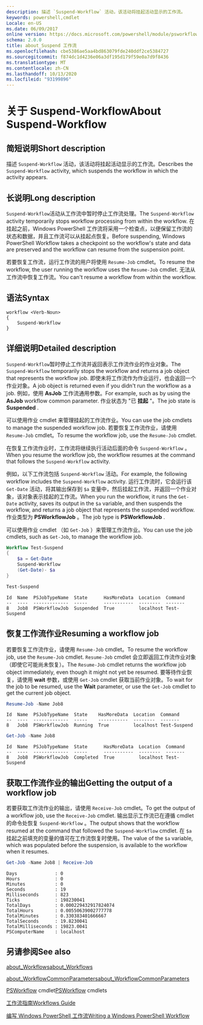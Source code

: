 ```yaml
---
description: 描述 `Suspend-Workflow` 活动，该活动将挂起活动显示的工作流。
keywords: powershell,cmdlet
Locale: en-US
ms.date: 06/09/2017
online version: https://docs.microsoft.com/powershell/module/psworkflow/about/about_suspend-workflow?view=powershell-5.1&WT.mc_id=ps-gethelp
schema: 2.0.0
title: about_Suspend 工作流
ms.openlocfilehash: cbe5386ae5aa4bd863079fde240ddf2ce5384727
ms.sourcegitcommit: f874dc1d4236e06a3df195d179f59e0a7d9f8436
ms.translationtype: MT
ms.contentlocale: zh-CN
ms.lasthandoff: 10/13/2020
ms.locfileid: "93199896"
---
```

# <a name="about-suspend-workflow"></a><span data-ttu-id="25d83-104">关于 Suspend-Workflow</span><span class="sxs-lookup"><span data-stu-id="25d83-104">About Suspend-Workflow</span></span>

## <a name="short-description"></a><span data-ttu-id="25d83-105">简短说明</span><span class="sxs-lookup"><span data-stu-id="25d83-105">Short description</span></span>

<span data-ttu-id="25d83-106">描述 `Suspend-Workflow` 活动，该活动将挂起活动显示的工作流。</span><span class="sxs-lookup"><span data-stu-id="25d83-106">Describes the `Suspend-Workflow` activity, which suspends the workflow in which the activity appears.</span></span>

## <a name="long-description"></a><span data-ttu-id="25d83-107">长说明</span><span class="sxs-lookup"><span data-stu-id="25d83-107">Long description</span></span>

<span data-ttu-id="25d83-108">`Suspend-Workflow`活动从工作流中暂时停止工作流处理。</span><span class="sxs-lookup"><span data-stu-id="25d83-108">The `Suspend-Workflow` activity temporarily stops workflow processing from within the workflow.</span></span> <span data-ttu-id="25d83-109">在挂起之前，Windows PowerShell 工作流将采用一个检查点，以便保留工作流的状态和数据，并且工作流可以从挂起点恢复。</span><span class="sxs-lookup"><span data-stu-id="25d83-109">Before suspending, Windows PowerShell Workflow takes a checkpoint so the workflow's state and data are preserved and the workflow can resume from the suspension point.</span></span>

<span data-ttu-id="25d83-110">若要恢复工作流，运行工作流的用户将使用 `Resume-Job` cmdlet。</span><span class="sxs-lookup"><span data-stu-id="25d83-110">To resume the workflow, the user running the workflow uses the `Resume-Job` cmdlet.</span></span> <span data-ttu-id="25d83-111">无法从工作流中恢复工作流。</span><span class="sxs-lookup"><span data-stu-id="25d83-111">You can't resume a workflow from within the workflow.</span></span>

## <a name="syntax"></a><span data-ttu-id="25d83-112">语法</span><span class="sxs-lookup"><span data-stu-id="25d83-112">Syntax</span></span>

```
workflow <Verb-Noun>
{
    Suspend-Workflow
}
```

## <a name="detailed-description"></a><span data-ttu-id="25d83-113">详细说明</span><span class="sxs-lookup"><span data-stu-id="25d83-113">Detailed description</span></span>

<span data-ttu-id="25d83-114">`Suspend-Workflow`暂时停止工作流并返回表示工作流作业的作业对象。</span><span class="sxs-lookup"><span data-stu-id="25d83-114">The `Suspend-Workflow` temporarily stops the workflow and returns a job object that represents the workflow job.</span></span> <span data-ttu-id="25d83-115">即使未将工作流作为作业运行，也会返回一个作业对象。</span><span class="sxs-lookup"><span data-stu-id="25d83-115">A job object is returned even if you didn't run the workflow as a job.</span></span> <span data-ttu-id="25d83-116">例如，使用 **AsJob** 工作流通用参数。</span><span class="sxs-lookup"><span data-stu-id="25d83-116">For example, such as by using the **AsJob** workflow common parameter.</span></span> <span data-ttu-id="25d83-117">作业状态为 "已 **挂起** "。</span><span class="sxs-lookup"><span data-stu-id="25d83-117">The job state is **Suspended** .</span></span>

<span data-ttu-id="25d83-118">可以使用作业 cmdlet 来管理挂起的工作流作业。</span><span class="sxs-lookup"><span data-stu-id="25d83-118">You can use the job cmdlets to manage the suspended workflow job.</span></span> <span data-ttu-id="25d83-119">若要恢复工作流作业，请使用 `Resume-Job` cmdlet。</span><span class="sxs-lookup"><span data-stu-id="25d83-119">To resume the workflow job, use the `Resume-Job` cmdlet.</span></span>

<span data-ttu-id="25d83-120">在恢复工作流作业时，工作流将继续执行活动后面的命令 `Suspend-Workflow` 。</span><span class="sxs-lookup"><span data-stu-id="25d83-120">When you resume the workflow job, the workflow resumes at the command that follows the `Suspend-Workflow` activity.</span></span>

<span data-ttu-id="25d83-121">例如，以下工作流包括 `Suspend-Workflow` 活动。</span><span class="sxs-lookup"><span data-stu-id="25d83-121">For example, the following workflow includes the `Suspend-Workflow` activity.</span></span>
<span data-ttu-id="25d83-122">运行工作流时，它会运行该 `Get-Date` 活动，将其输出保存到 `$a` 变量中，然后挂起工作流，并返回一个作业对象，该对象表示挂起的工作流。</span><span class="sxs-lookup"><span data-stu-id="25d83-122">When you run the workflow, it runs the `Get-Date` activity, saves its output in the `$a` variable, and then suspends the workflow, and returns a job object that represents the suspended workflow.</span></span> <span data-ttu-id="25d83-123">作业类型为 **PSWorkflowJob** 。</span><span class="sxs-lookup"><span data-stu-id="25d83-123">The job type is **PSWorkflowJob** .</span></span>

<span data-ttu-id="25d83-124">可以使用作业 cmdlet （如 `Get-Job` ）来管理工作流作业。</span><span class="sxs-lookup"><span data-stu-id="25d83-124">You can use the job cmdlets, such as `Get-Job`, to manage the workflow job.</span></span>

```powershell
Workflow Test-Suspend
{
    $a = Get-Date
    Suspend-Workflow
    (Get-Date)- $a
}

Test-Suspend
```

```Output
Id  Name  PSJobTypeName  State      HasMoreData  Location  Command
--  ----  -------------  -----      -----------  --------  -------
8   Job8  PSWorkflowJob  Suspended  True         localhost Test-Suspend
```

## <a name="resuming-a-workflow-job"></a><span data-ttu-id="25d83-125">恢复工作流作业</span><span class="sxs-lookup"><span data-stu-id="25d83-125">Resuming a workflow job</span></span>

<span data-ttu-id="25d83-126">若要恢复工作流作业，请使用 `Resume-Job` cmdlet。</span><span class="sxs-lookup"><span data-stu-id="25d83-126">To resume the workflow job, use the `Resume-Job` cmdlet.</span></span> <span data-ttu-id="25d83-127">`Resume-Job` cmdlet 会立即返回工作流作业对象（即使它可能尚未恢复）。</span><span class="sxs-lookup"><span data-stu-id="25d83-127">The `Resume-Job` cmdlet returns the workflow job object immediately, even though it might not yet be resumed.</span></span> <span data-ttu-id="25d83-128">要等待作业恢复，请使用 **wait** 参数，或使用 `Get-Job` cmdlet 获取当前作业对象。</span><span class="sxs-lookup"><span data-stu-id="25d83-128">To wait for the job to be resumed, use the **Wait** parameter, or use the `Get-Job` cmdlet to get the current job object.</span></span>

```powershell
Resume-Job -Name Job8
```

```Output
Id  Name  PSJobTypeName  State    HasMoreData  Location  Command
--  ----  -------------  -----    -----------  --------  -------
8   Job8  PSWorkflowJob  Running  True         localhost Test-Suspend
```

```powershell
Get-Job -Name Job8
```

```Output
Id  Name  PSJobTypeName  State      HasMoreData  Location  Command
--  ----  -------------  -----      -----------  --------  -------
8   Job8  PSWorkflowJob  Completed  True         localhost Test-Suspend
```

## <a name="getting-the-output-of-a-workflow-job"></a><span data-ttu-id="25d83-129">获取工作流作业的输出</span><span class="sxs-lookup"><span data-stu-id="25d83-129">Getting the output of a workflow job</span></span>

<span data-ttu-id="25d83-130">若要获取工作流作业的输出，请使用 `Receive-Job` cmdlet。</span><span class="sxs-lookup"><span data-stu-id="25d83-130">To get the output of a workflow job, use the `Receive-Job` cmdlet.</span></span> <span data-ttu-id="25d83-131">输出显示工作流已在遵循 cmdlet 的命令处恢复 `Suspend-Workflow` 。</span><span class="sxs-lookup"><span data-stu-id="25d83-131">The output shows that the workflow resumed at the command that followed the `Suspend-Workflow` cmdlet.</span></span> <span data-ttu-id="25d83-132">在 `$a` 挂起之前填充的变量的值可在工作流恢复时使用。</span><span class="sxs-lookup"><span data-stu-id="25d83-132">The value of the `$a` variable, which was populated before the suspension, is available to the workflow when it resumes.</span></span>

```powershell
Get-Job -Name Job8 | Receive-Job
```

```Output
Days              : 0
Hours             : 0
Minutes           : 0
Seconds           : 19
Milliseconds      : 823
Ticks             : 198230041
TotalDays         : 0.000229432917824074
TotalHours        : 0.00550639002777778
TotalMinutes      : 0.330383401666667
TotalSeconds      : 19.8230041
TotalMilliseconds : 19823.0041
PSComputerName    : localhost
```

## <a name="see-also"></a><span data-ttu-id="25d83-133">另请参阅</span><span class="sxs-lookup"><span data-stu-id="25d83-133">See also</span></span>

[<span data-ttu-id="25d83-134">about_Workflows</span><span class="sxs-lookup"><span data-stu-id="25d83-134">about_Workflows</span></span>](about_Workflows.md)

[<span data-ttu-id="25d83-135">about_WorkflowCommonParameters</span><span class="sxs-lookup"><span data-stu-id="25d83-135">about_WorkflowCommonParameters</span></span>](about_WorkflowCommonParameters.md)

<span data-ttu-id="25d83-136">[PSWorkflow](xref:PSWorkflow) cmdlet</span><span class="sxs-lookup"><span data-stu-id="25d83-136">[PSWorkflow](xref:PSWorkflow) cmdlets</span></span>

[<span data-ttu-id="25d83-137">工作流指南</span><span class="sxs-lookup"><span data-stu-id="25d83-137">Workflows Guide</span></span>](/previous-versions/powershell/scripting/components/workflows-guide)

[<span data-ttu-id="25d83-138">编写 Windows PowerShell 工作流</span><span class="sxs-lookup"><span data-stu-id="25d83-138">Writing a Windows PowerShell Workflow</span></span>](/previous-versions/powershell/scripting/developer/workflow/writing-a-windows-powershell-workflow)
